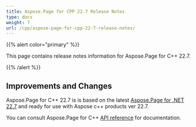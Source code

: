 ```yaml
---
title: Aspose.Page for CPP 22.7 Release Notes
type: docs
weight: 7
url: /cpp/aspose-page-for-cpp-22-7-release-notes/
---
```


{{% alert color="primary" %}}

This page contains release notes information for Aspose.Page for C++ 22.7.


{{% /alert %}}
## **Improvements and Changes**

Aspose.Page for C++ 22.7 is is based on the latest [Aspose.Page for .NET 22.7](/page/net/aspose-page-for-net-22-7-release-notes/) and ready for use with Aspose c++ products ver 22.7.


You can consult Aspose.Page for C++ [API reference](https://reference.aspose.com/page/cpp/) for documentation.
